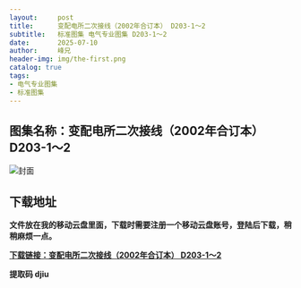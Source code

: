 ```yaml
---
layout:     post
title:      变配电所二次接线（2002年合订本） D203-1～2
subtitle:   标准图集 电气专业图集 D203-1～2
date:       2025-07-10
author:     峰兄
header-img: img/the-first.png
catalog: true
tags:
- 电气专业图集
- 标准图集
---
```

## 图集名称：变配电所二次接线（2002年合订本） D203-1～2
![封面](https://pic1.imgdb.cn/item/686f114e58cb8da5c899639e.jpg)


## 下载地址 ##
**文件放在我的移动云盘里面，下载时需要注册一个移动云盘账号，登陆后下载，稍稍麻烦一点。**  
  
[**下载链接：变配电所二次接线（2002年合订本） D203-1～2**](https://caiyun.139.com/w/i/2oxwBsTTPp86g)


**提取码 djiu**

